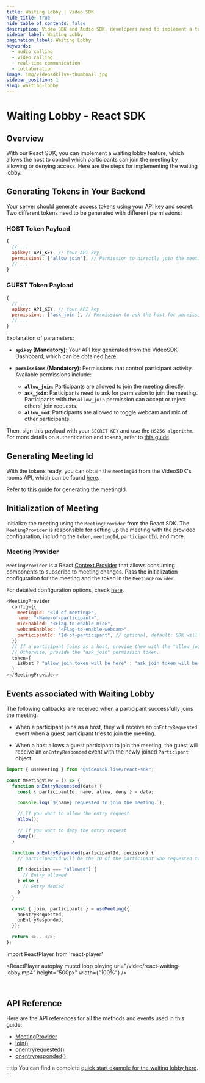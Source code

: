 ```yaml
---
title: Waiting Lobby | Video SDK
hide_title: true
hide_table_of_contents: false
description: Video SDK and Audio SDK, developers need to implement a token server. This requires efforts on both the front-end and backend.
sidebar_label: Waiting Lobby
pagination_label: Waiting Lobby
keywords:
  - audio calling
  - video calling
  - real-time communication
  - collaboration
image: img/videosdklive-thumbnail.jpg
sidebar_position: 1
slug: waiting-lobby
---
```


# Waiting Lobby - React SDK

## Overview

With our React SDK, you can implement a waiting lobby feature, which allows the host to control which participants can join the meeting by allowing or denying access. Here are the steps for implementing the waiting lobby.

## Generating Tokens in Your Backend

Your server should generate access tokens using your API key and secret. Two different tokens need to be generated with different permissions:

### HOST Token Payload

```js
{
  // ...
  apikey: API_KEY, // Your API key
  permissions: ['allow_join'], // Permission to directly join the meeting
  // ...
}
```

### GUEST Token Payload

```js
{
  // ...
  apikey: API_KEY, // Your API key
  permissions: ['ask_join'], // Permission to ask the host for permission to join the meeting
  // ...
}
```

Explanation of parameters:

- **`apikey` (Mandatory)**: Your API key generated from the VideoSDK Dashboard, which can be obtained [here](https://app.videosdk.live/api-keys).

- **`permissions` (Mandatory)**: Permissions that control participant activity. Available permissions include:

  - **`allow_join`**: Participants are allowed to join the meeting directly.
  - **`ask_join`**: Participants need to ask for permission to join the meeting. Participants with the `allow_join` permission can accept or reject others' join requests.
  - **`allow_mod`**: Participants are allowed to toggle webcam and mic of other participants.

Then, sign this payload with your `SECRET KEY` and use the `HS256 algorithm`. For more details on authentication and tokens, refer to [this guide](../authentication-and-token).

## Generating Meeting Id

With the tokens ready, you can obtain the `meetingId` from the VideoSDK's rooms API, which can be found [here](/api-reference/realtime-communication/create-room).

Refer to [this guide](/react/guide/video-and-audio-calling-api-sdk/setup-call/initialise-meeting#generating-meeting-id) for generating the meetingId.

## Initialization of Meeting

Initialize the meeting using the `MeetingProvider` from the React SDK. The `MeetingProvider` is responsible for setting up the meeting with the provided configuration, including the `token`, `meetingId`, `participantId`, and more.

### Meeting Provider

`MeetingProvider` is a React [Context.Provider](https://reactjs.org/docs/context.html#contextprovider) that allows consuming components to subscribe to meeting changes. Pass the initialization configuration for the meeting and the token in the `MeetingProvider`.

For detailed configuration options, check [here](/react/guide/video-and-audio-calling-api-sdk/setup-call/initialise-meeting#initialization-of-meeting).

```js
<MeetingProvider
  config={{
    meetingId: "<Id-of-meeting>",
    name: "<Name-of-participant>",
    micEnabled: "<Flag-to-enable-mic>",
    webcamEnabled: "<Flag-to-enable-webcam>",
    participantId: "Id-of-participant", // optional, default: SDK will generate
  }}
  // If a participant joins as a host, provide them with the "allow_join" permission token.
  // Otherwise, provide the "ask_join" permission token.
  token={
    isHost ? "allow_join token will be here" : "ask_join token will be here"
  }
></MeetingProvider>
```

## Events associated with Waiting Lobby

The following callbacks are received when a participant successfully joins the meeting.

- When a participant joins as a host, they will receive an `onEntryRequested` event when a guest participant tries to join the meeting.

- When a host allows a guest participant to join the meeting, the guest will receive an `onEntryResponded` event with the newly joined `Participant` object.

```js
import { useMeeting } from "@videosdk.live/react-sdk";

const MeetingView = () => {
  function onEntryRequested(data) {
    const { participantId, name, allow, deny } = data;

    console.log(`${name} requested to join the meeting.`);

    // If you want to allow the entry request
    allow();

    // If you want to deny the entry request
    deny();
  }

  function onEntryResponded(participantId, decision) {
    // participantId will be the ID of the participant who requested to join the meeting

    if (decision === "allowed") {
      // Entry allowed
    } else {
      // Entry denied
    }
  }

  const { join, participants } = useMeeting({
    onEntryRequested,
    onEntryResponded,
  });

  return <>...</>;
};
```

import ReactPlayer from 'react-player'

<div style={{textAlign: 'center'}}>

<ReactPlayer autoplay muted loop playing url="/video/react-waiting-lobby.mp4" height="500px" width={"100%"} />

</div>

<br/>

## API Reference

Here are the API references for all the methods and events used in this guide:

- [MeetingProvider](/react/api/sdk-reference/meeting-provider)
- [join()](/react/api/sdk-reference/use-meeting/methods#join)
- [onentryrequested()](/react/api/sdk-reference/use-meeting/events#onentryrequested)
- [onentryresponded()](/react/api/sdk-reference/use-meeting/events#onentryresponded)

:::tip
You can find a complete [quick start example for the waiting lobby here](https://github.com/videosdk-live/quickstart/tree/main/react-waiting-lobby-rtc).
:::
